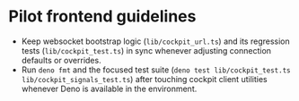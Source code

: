 # Pilot frontend guidelines

- Keep websocket bootstrap logic (`lib/cockpit_url.ts`) and its regression tests (`lib/cockpit_test.ts`) in sync whenever adjusting connection defaults or overrides.
- Run `deno fmt` and the focused test suite (`deno test lib/cockpit_test.ts lib/cockpit_signals_test.ts`) after touching cockpit client utilities whenever Deno is available in the environment.
